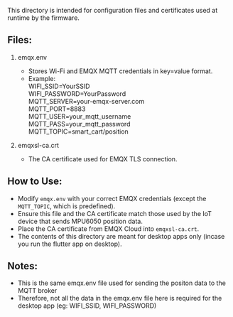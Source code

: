 This directory is intended for configuration files and certificates used at runtime by the firmware.

Files:
------

1. emqx.env  
   - Stores Wi-Fi and EMQX MQTT credentials in key=value format.  
   - Example:  
       WIFI_SSID=YourSSID  
       WIFI_PASSWORD=YourPassword  
       MQTT_SERVER=your-emqx-server.com  
       MQTT_PORT=8883  
       MQTT_USER=your_mqtt_username  
       MQTT_PASS=your_mqtt_password  
       MQTT_TOPIC=smart_cart/position  

2. emqxsl-ca.crt  
   - The CA certificate used for EMQX TLS connection.

How to Use:
-----------

- Modify `emqx.env` with your correct EMQX credentials (except the `MQTT_TOPIC`, which is predefined).
- Ensure this file and the CA certificate match those used by the IoT device that sends MPU6050 position data.
- Place the CA certificate from EMQX Cloud into `emqxsl-ca.crt`.
- The contents of this directory are meant for desktop apps only (incase you run the flutter app on desktop).

Notes:
------

- This is the same emqx.env file used for sending the positon data to the MQTT broker
- Therefore, not all the data in the emqx.env file here is required for the desktop app (eg: WIFI_SSID, WIFI_PASSWORD)

